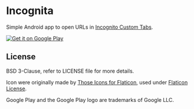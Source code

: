 # Incognita

Simple Android app to open URLs in [Incognito Custom Tabs][ict].

[![Get it on Google Play](https://play.google.com/intl/en_us/badges/static/images/badges/en_badge_web_generic.png)](https://play.google.com/store/apps/details?id=com.yhsif.incognita)

## License

BSD 3-Clause, refer to LICENSE file for more details.

Icon were originally made by [Those Icons for Flaticon][those_icons],
used under [Flaticon License][icon_license].

Google Play and the Google Play logo are trademarks of Google LLC.

[ict]: https://groups.google.com/a/chromium.org/g/chromium-reviews/c/d1901HSe8nc
[those_icons]: https://www.flaticon.com/free-icon/incognito_2088842
[icon_license]: https://www.freepikcompany.com/legal#nav-flaticon
